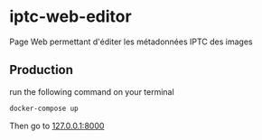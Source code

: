 # iptc-web-editor

Page Web permettant d'éditer les métadonnées IPTC des images

## Production

run the following command on your terminal

```bash
docker-compose up
```

Then go to [127.0.0.1:8000](http://127.0.0.1:8000/)
